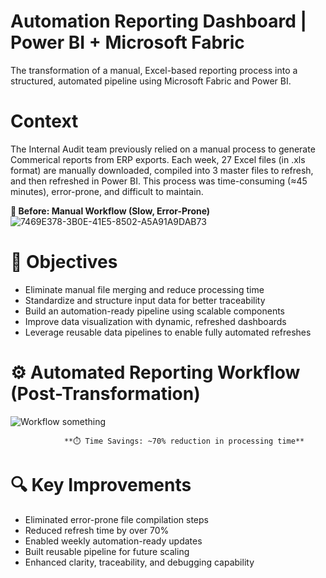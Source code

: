 # Automation Reporting Dashboard | Power BI + Microsoft Fabric
The transformation of a manual, Excel-based reporting process into a structured, automated pipeline using Microsoft Fabric and Power BI.

# Context
The Internal Audit team previously relied on a manual process to generate Commerical reports from ERP exports. Each week, 27 Excel files (in .xls format) are manually downloaded, compiled into 3 master files to refresh, and then refreshed in Power BI. This process was time-consuming (≈45 minutes), error-prone, and difficult to maintain.

**🔄 Before: Manual Workflow (Slow, Error-Prone)**
![7469E378-3B0E-41E5-8502-A5A91A9DAB73](https://github.com/user-attachments/assets/1929ff96-6d3f-4c82-949a-f1ecf32f8c80)

# 🎯 Objectives
- Eliminate manual file merging and reduce processing time
- Standardize and structure input data for better traceability
- Build an automation-ready pipeline using scalable components
- Improve data visualization with dynamic, refreshed dashboards
- Leverage reusable data pipelines to enable fully automated refreshes

# ⚙️ Automated Reporting Workflow (Post-Transformation)
![Workflow something](https://github.com/user-attachments/assets/dc194b39-460b-4039-a2e9-08d2fc1769e2)
                
                **⏱️ Time Savings: ~70% reduction in processing time**

# 🔍 Key Improvements
- Eliminated error-prone file compilation steps
- Reduced refresh time by over 70%
- Enabled weekly automation-ready updates
- Built reusable pipeline for future scaling
- Enhanced clarity, traceability, and debugging capability


